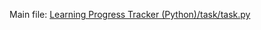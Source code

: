 
Main file: [Learning Progress Tracker (Python)/task/task.py](https://github.com/grapte/Hyperskill-LearningProgressTracker_Python/blob/main/Learning%20Progress%20Tracker%20(Python)/task/task.py)
